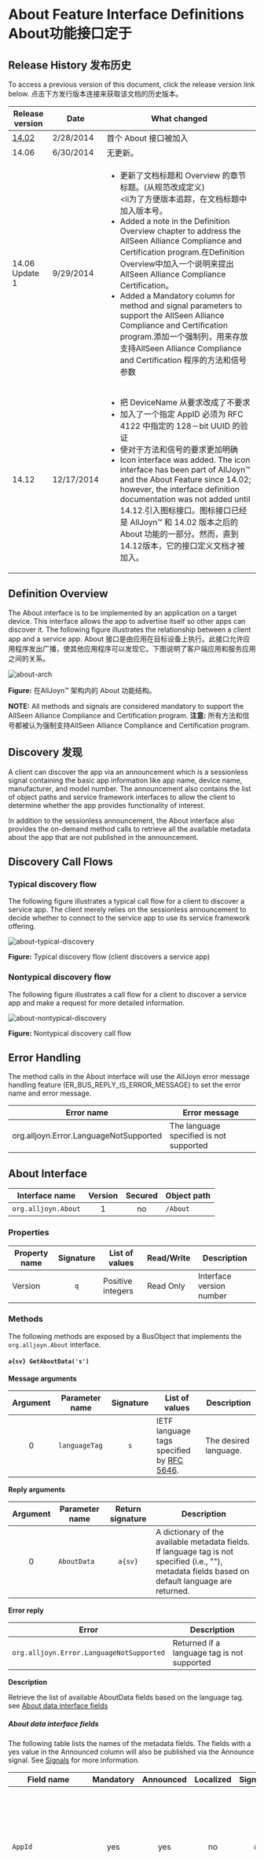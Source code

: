 # About Feature Interface Definitions About功能接口定于

## Release History 发布历史

To access a previous version of this document, click the release version link below.
点击下方发行版本连接来获取该文档的历史版本。

|Release version | Date | What changed |
|---|---|---|
|[14.02][about-14.02] | 2/28/2014 | 首个 About 接口被加入|
|14.06 | 6/30/2014 | 无更新。 |
|14.06 Update 1 | 9/29/2014 | <ul><li>更新了文档标题和 Overview 的章节标题。(从规范改成定义)</li><li为了方便版本追踪，在文档标题中加入版本号。</li><li>Added a note in the Definition Overview chapter to address the AllSeen Alliance Compliance and Certification program.在Definition Overview中加入一个说明来提出 AllSeen Alliance Compliance Certification。</li><li>Added a Mandatory column for method and signal parameters to support the AllSeen Alliance Compliance and Certification program.添加一个强制列，用来存放支持AllSeen Alliance Compliance and Certification 程序的方法和信号参数</li></ul> |
|14.12 | 12/17/2014 | <ul><li>把 DeviceName 从要求改成了不要求</li><li>加入了一个指定 AppID 必须为 RFC 4122 中指定的 128－bit UUID 的验证</li><li>使对于方法和信号的要求更加明确</li><li>Icon interface was added. The icon interface has been part of AllJoyn&trade; and the About Feature since 14.02; however, the interface definition documentation was not added until 14.12.引入图标接口。图标接口已经是 AllJoyn&trade; 和 14.02 版本之后的 About 功能的一部分。然而，直到 14.12版本，它的接口定义文档才被加入。</li></ul> |

## Definition Overview

The About interface is to be implemented by an application 
on a target device. This interface allows the app to advertise 
itself so other apps can discover it. The following figure 
illustrates the relationship between a client app and a service app.
About 接口是由应用在目标设备上执行。此接口允许应用程序发出广播，使其他应用程序可以发现它。下图说明了客户端应用和服务应用之间的关系。

![about-arch][about-arch]

**Figure:** 在AllJoyn&trade; 架构内的 About 功能结构。

**NOTE:** All methods and signals are considered mandatory to 
support the AllSeen Alliance Compliance and Certification program. 
**注意:** 所有方法和信号都被认为强制支持AllSeen Alliance Compliance and Certification program. 
## Discovery 发现

A client can discover the app via an announcement which is a 
sessionless signal containing the basic app information like 
app name, device name, manufacturer, and model number. The 
announcement also contains the list of object paths and service 
framework interfaces to allow the client to determine whether 
the app provides functionality of interest.

In addition to the sessionless announcement, the About interface 
also provides the
on-demand method calls to retrieve all the available metadata 
about the app that are not published in the announcement.

## Discovery Call Flows

### Typical discovery flow

The following figure illustrates a typical call flow for a client 
to discover a service app. The client merely relies on the 
sessionless announcement to decide whether to connect to the 
service app to use its service framework offering.

![about-typical-discovery][about-typical-discovery]

**Figure:** Typical discovery flow (client discovers a service app)

### Nontypical discovery flow

The following figure illustrates a call flow for a client to 
discover a service app and make a request for more detailed information.

![about-nontypical-discovery][about-nontypical-discovery]

**Figure:** Nontypical discovery call flow

## Error Handling

The method calls in the About interface will use the AllJoyn 
error message handling feature (ER_BUS_REPLY_IS_ERROR_MESSAGE) 
to set the error name and error message.

| Error name | Error message |
|---|---|
| org.alljoyn.Error.LanguageNotSupported | The language specified is not supported |

## About Interface

| Interface name | Version | Secured | Object path |
|---|:---:|:---:|---|
| `org.alljoyn.About` | 1 | no | `/About` |

### Properties

|Property name | Signature | List of values | Read/Write | Description |
|---|:---:|---|---|---|
| Version | `q` | Positive integers | Read Only | Interface version number |

### Methods

The following methods are exposed by a BusObject that implements 
the `org.alljoyn.About` interface.

#### `a{sv} GetAboutData('s')`

**Message arguments**

|Argument | Parameter name| Signature | List of values | Description |
|:---:|---|:---:|---|---|
| 0 | `languageTag` | `s` | IETF language tags specified by [RFC 5646](http://tools.ietf.org/html/rfc5646). | The desired language. |

**Reply arguments**

|Argument | Parameter name | Return signature | Description |
|:---:|---|:---:|---|
| 0 | `AboutData` | `a{sv}` | A dictionary of the available metadata fields. If language tag is not specified (i.e., ""), metadata fields based on default language are returned. |

**Error reply**

|Error | Description |
|---|---|
| `org.alljoyn.Error.LanguageNotSupported` | Returned if a language tag is not supported |

**Description**

Retrieve the list of available AboutData fields based on the language tag. see [About data interface fields][about-data-interface-fields]

##### About data interface fields

The following table lists the names of the metadata fields. 
The fields with a yes value in the Announced column will also 
be published via the Announce signal. See [Signals][signals] 
for more information.

| Field name| Mandatory | Announced | Localized | Signature | Description |
|---|:---:|:---:|:---:|:---:|---|
| `AppId` | yes | yes | no | `ay` | A 128-bit globally unique identifier for the application. The AppId shall be a universally unique identifier as specified in [RFC 4122](http://tools.ietf.org/html/rfc4122).|
| `DefaultLanguage` | yes | yes | no | `s` | The default language supported by the device. Specified as an IETF language tag listed in [RFC 5646](http://tools.ietf.org/html/rfc5646). |
| `DeviceName` | no | yes | yes | `s` | Name of the device set by platform-specific means (such as Linux and Android). |
| `DeviceId` | yes | yes | no | `s` | Device identifier set by platform-specific means. |
| `AppName` | yes | yes | yes | `s` | Application name assigned by the app manufacturer (developer or the OEM). |
| `Manufacturer` | yes | yes | yes | `s` | The manufacturer's name of the app. |
| `ModelNumber` | yes | yes | no | `s` | The app model number. |
| `SupportedLanguages` | yes | no | no | `as` | List of supported languages. |
| `Description` | yes | no | yes | `s` | Detailed description expressed in language tags as in [RFC 5646](http://tools.ietf.org/html/rfc5646). |
| `DateOfManufacture` | no | no | no | `s` | Date of manufacture using format YYYY-MM-DD (known as XML DateTime format). |
| `SoftwareVersion` | yes | no | no | `s` | Software version of the app. |
| `AJSoftwareVersion` | yes | no | no | `s` | Current version of the AllJoyn SDK used by the application. |
| `HardwareVersion` | no | no | no | `s` | Hardware version of the device on which the app is running. |
| `SupportUrl` | no | no | no | `s` | Support URL (populated by the manufacturer). |

#### `a(oas) GetObjectDescription()`

**Message arguments**

None.

**Reply arguments**

|Argument | Parameter name | Return signature | Description |
|:---:|---|:---:|---|
| 0 | `objectDescription` | `a(oas)` | Return the array of object paths and the list of supported interfaces provided by each object. |

**Description**

Retrieve the object paths and the list of all interfaces 
implemented by each of objects.

### Signals

The following signals are emitted by a BusObject that implements the
`org.alljoyn.About` interface.

#### `Announce('qqa(oas)a{sv}')`

Announce signal is a Sessionless signal

**Message arguments**

|Argument | Parameter name| Signature | List of values | Description |
|:---:|---|:---:|---|---|
| 0 | `version` | `q` | positive | Version number of the About interface. | 
| 1 | `port`    | `q` | positive | Session port the app will listen on incoming sessions. |
| 2 | `objectDescription` | `a(oas)` | Populated based on announced interfaces | Array of object paths and the list of supported interfaces provided by each object. |
| 3 | `aboutData` | `a{sv}` | array of key/value pairs | All the fields listed in [About data interface fields][about-data-interface-fields] with a yes value in the Announced column are provided in this signal. |

## AllJoyn Introspection XML

```xml
<node name="/About" xmlns:xsi="http://www.w3.org/2001/XMLSchema-instance"
      xsi:noNamespaceSchemaLocation="http://www.allseenalliance.org/schemas/introspect.xsd">
   <interface name="org.alljoyn.About">
      <property name="Version" type="q" access="read"/>
      <method name="GetAboutData">
         <arg name="languageTag" type="s" direction="in"/>
         <arg name="aboutData" type="a{sv}" direction="out"/>
      </method>
      <method name="GetObjectDescription">
         <arg name="objectDescription" type="a(oas)" direction="out"/>
      </method>
      <signal name="Announce">
         <arg name="version" type="q"/>
         <arg name="port" type="q"/>
         <arg name="objectDescription" type="a(oas)"/>
         <arg name="metaData" type="a{sv}"/>
      </signal>
   </interface>
</node>
```

## Icon Interface

| Interface name | Version | Secured | Object path |
|---|:---:|:---:|---|
| `org.alljoyn.Icon` | 1 | no | `/About/DeviceIcon` |

### Properties

|Property name | Signature | List of values | Read/Write | Description |
|---|:---:|---|---|---|
| `Version` | `q` | Positive integers | Read Only | Interface version number |
| `MimeType` | `s` | The Mime type corresponding to the icon's binary content | Read Only | Mime type for the icon |
| `Size` | `u` | The size in bytes of the icons binary content | Read Only | Size of the Icon |


### Methods

The following methods are exposed by a BusObject that implements
the `org.alljoyn.Icon` interface.

#### `s GetUrl()`

**Message arguments**

None.

**Reply arguments**

|Argument | Parameter name | Return signature | Description |
|:---:|---|:---:|---|
| 0 | `url` | `s` | The URL if the icon is hosted on the cloud |

**Description**

Retrieve the URL of the icon if the icon is hosted on the cloud.

#### `ay GetContent()`

|Argument | Parameter name | Return signature | Description |
|:---:|---|:---:|---|
| 0 | `content` | `ay` | The binary content for the icon |

### Signals

None.

## AllJoyn Introspection XML

```xml
<node name="/About/DeviceIcon"
      xmlns:xsi="http://www.w3.org/2001/XMLSchema-instance"
      xsi:noNamespaceSchemaLocation="http://www.alljoyn.org/schemas/introspect.xsd">
    <interface name="org.alljoyn.Icon">
        <property name="Version" type="q" access="read"/>
        <property name="MimeType" type="s" access="read"/>
        <property name="Size" type="u" access="read"/>
        <method name="GetUrl">
            <arg type="s" direction="out"/>
        </method>
        <method name="GetContent">
            <arg type="ay" direction="out"/>
        </method>
    </interface>
</node>
```

[about-14.02]: /learn/core/about-announcement/interface-14-02

[about-arch]: /files/learn/about-arch.png
[about-typical-discovery]: /files/learn/about-typical-discovery.png
[about-nontypical-discovery]: /files/learn/about-nontypical-discovery.png

[about-data-interface-fields]: #about-data-interface-fields
[signals]: #signals
